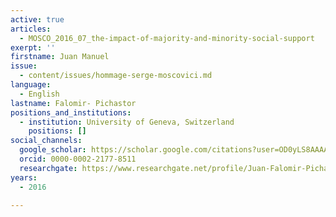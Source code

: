 ```yaml
---
active: true
articles:
  - MOSCO_2016_07_the-impact-of-majority-and-minority-social-support
exerpt: ''
firstname: Juan Manuel
issue:
  - content/issues/hommage-serge-moscovici.md
language:
  - English
lastname: Falomir- Pichastor
positions_and_institutions:
  - institution: University of Geneva, Switzerland
    positions: []
social_channels:
  google_scholar: https://scholar.google.com/citations?user=OD0yLS8AAAAJ&hl=en
  orcid: 0000-0002-2177-8511
  researchgate: https://www.researchgate.net/profile/Juan-Falomir-Pichastor
years:
  - 2016

---
```

